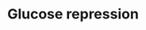 ---
annotations:
- type: Pathway Ontology
  value: classic metabolic pathway
- type: Pathway Ontology
  value: glucose reduction pathway
authors:
- Selinad
- Egonw
- Khanspers
- MaintBot
- AlexanderPico
- Eweitz
description: 'Glucose repression is a widespread phenomenon in microorganisms, whereby
  cells grown on glucose repress the expression of a large number of genes that are
  required for the metabolism of alternate carbon sources. In the yeast Saccharomyces
  cerevisiae, glucose repression affects the enyzmes required for metabolism of the
  sugars sucrose, maltose, and galactose, and non-fermentable carbon sources such
  as glycerol, ethanol, and acetate, as well as gluconeogenic and respiratory enzymes
  and mitochondrial development. With very few exceptions, glucose control Is exercised
  at the level of transcription. Source: Glucose repression in the yeast Saccharomyces
  cerevisiae. Trumbly RJ, Mol Microbiol. 1992 Jan;6(1):15-21. http://www.ncbi.nlm.nih.gov/pubmed/1310793'
last-edited: 2021-05-20
organisms:
- Saccharomyces cerevisiae
redirect_from:
- /index.php/Pathway:WP2836
- /instance/WP2836
schema-jsonld:
- '@context': https://schema.org/
  '@id': https://wikipathways.github.io/pathways/WP2836.html
  '@type': Dataset
  creator:
    '@type': Organization
    name: WikiPathways
  description: 'Glucose repression is a widespread phenomenon in microorganisms, whereby
    cells grown on glucose repress the expression of a large number of genes that
    are required for the metabolism of alternate carbon sources. In the yeast Saccharomyces
    cerevisiae, glucose repression affects the enyzmes required for metabolism of
    the sugars sucrose, maltose, and galactose, and non-fermentable carbon sources
    such as glycerol, ethanol, and acetate, as well as gluconeogenic and respiratory
    enzymes and mitochondrial development. With very few exceptions, glucose control
    Is exercised at the level of transcription. Source: Glucose repression in the
    yeast Saccharomyces cerevisiae. Trumbly RJ, Mol Microbiol. 1992 Jan;6(1):15-21.
    http://www.ncbi.nlm.nih.gov/pubmed/1310793'
  keywords:
  - GDP
  - SNF1
  - SIP1
  - HXT7
  - Glucose 6-phosphate
  - ELM1
  - GLC7
  - TOS1
  - SNF4
  - GTP
  - SIP2
  - SAC1
  - REG1
  - GAL83
  - Glycolysis
  - D-Glucose
  license: CC0
  name: Glucose repression
seo: CreativeWork
title: Glucose repression
wpid: WP2836
---